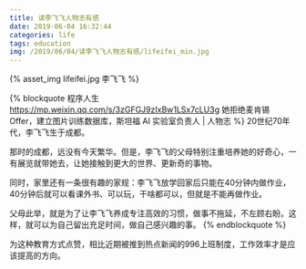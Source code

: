 ```yaml
---
title: 读李飞飞人物志有感
date: 2019-06-04 16:32:44
categories: life
tags: education
img: /2019/06/04/读李飞飞人物志有感/lifeifei_min.jpg
---
```


{% asset_img lifeifei.jpg 李飞飞 %}

{% blockquote 程序人生 https://mp.weixin.qq.com/s/3zGFGJ9zIxBw1LSx7cLU3g 她拒绝麦肯锡 Offer，建立图片训练数据库，斯坦福 AI 实验室负责人 | 人物志 %}
20世纪70年代，李飞飞生于成都。

那时的成都，远没有今天繁华。但是，李飞飞的父母特别注重培养她的好奇心，一有展览就带她去，让她接触到更大的世界、更新奇的事物。

同时，家里还有一条很有趣的家规：李飞飞放学回家后只能在40分钟内做作业，40分钟后就可以看课外书、可以玩，干啥都可以，但就是不能再做作业。

父母此举，就是为了让李飞飞养成专注高效的习惯，做事不拖延，不左顾右盼。这样，就可以为自己留出充足时间，做自己感兴趣的事。
{% endblockquote %}

为这种教育方式点赞，相比近期被推到热点新闻的996上班制度，工作效率才是应该提高的方向。